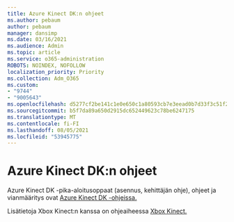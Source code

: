 ```yaml
---
title: Azure Kinect DK:n ohjeet
ms.author: pebaum
author: pebaum
manager: dansimp
ms.date: 03/16/2021
ms.audience: Admin
ms.topic: article
ms.service: o365-administration
ROBOTS: NOINDEX, NOFOLLOW
localization_priority: Priority
ms.collection: Adm_O365
ms.custom:
- "9744"
- "9005643"
ms.openlocfilehash: d5277cf2be141c1e0e650c1a80593cb7e3eead0b7d33f3c51f2325abfcf618b4
ms.sourcegitcommit: b5f7da89a650d2915dc652449623c78be6247175
ms.translationtype: MT
ms.contentlocale: fi-FI
ms.lasthandoff: 08/05/2021
ms.locfileid: "53945775"
---
```

# <a name="help-with-azure-kinect-dk"></a>Azure Kinect DK:n ohjeet

Azure Kinect DK -pika-aloitusoppaat (asennus, kehittäjän ohje), ohjeet ja vianmääritys ovat [Azure Kinect DK -ohjeissa.](https://docs.microsoft.com/azure/kinect-dk/)


Lisätietoja Xbox Kinect:n kanssa on ohjeaiheessa [Xbox Kinect.](https://www.xbox.com/Search?q=kinect&rtc=1#nav-support)